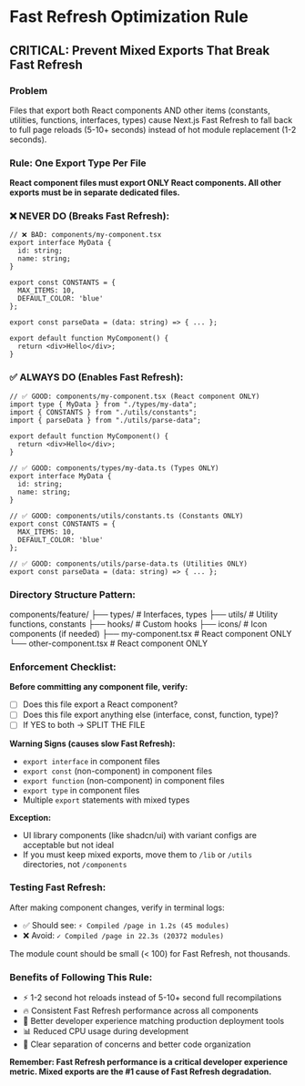 # Fast Refresh Optimization Rule
## CRITICAL: Prevent Mixed Exports That Break Fast Refresh

### Problem
Files that export both React components AND other items (constants, utilities, functions, interfaces, types) cause Next.js Fast Refresh to fall back to full page reloads (5-10+ seconds) instead of hot module replacement (1-2 seconds).

### Rule: One Export Type Per File
**React component files must export ONLY React components. All other exports must be in separate dedicated files.**

### ❌ NEVER DO (Breaks Fast Refresh):
```tsx
// ❌ BAD: components/my-component.tsx
export interface MyData {
  id: string;
  name: string;
}

export const CONSTANTS = {
  MAX_ITEMS: 10,
  DEFAULT_COLOR: 'blue'
};

export const parseData = (data: string) => { ... };

export default function MyComponent() {
  return <div>Hello</div>;
}
```

### ✅ ALWAYS DO (Enables Fast Refresh):
```tsx
// ✅ GOOD: components/my-component.tsx (React component ONLY)
import type { MyData } from "./types/my-data";
import { CONSTANTS } from "./utils/constants";
import { parseData } from "./utils/parse-data";

export default function MyComponent() {
  return <div>Hello</div>;
}

// ✅ GOOD: components/types/my-data.ts (Types ONLY)
export interface MyData {
  id: string;
  name: string;
}

// ✅ GOOD: components/utils/constants.ts (Constants ONLY)
export const CONSTANTS = {
  MAX_ITEMS: 10,
  DEFAULT_COLOR: 'blue'
};

// ✅ GOOD: components/utils/parse-data.ts (Utilities ONLY)
export const parseData = (data: string) => { ... };
```

### Directory Structure Pattern:
components/feature/
├── types/ # Interfaces, types
├── utils/ # Utility functions, constants
├── hooks/ # Custom hooks
├── icons/ # Icon components (if needed)
├── my-component.tsx # React component ONLY
└── other-component.tsx # React component ONLY


### Enforcement Checklist:
**Before committing any component file, verify:**
- [ ] Does this file export a React component? 
- [ ] Does this file export anything else (interface, const, function, type)?
- [ ] If YES to both → SPLIT THE FILE

**Warning Signs (causes slow Fast Refresh):**
- `export interface` in component files
- `export const` (non-component) in component files  
- `export function` (non-component) in component files
- `export type` in component files
- Multiple `export` statements with mixed types

**Exception:** 
- UI library components (like shadcn/ui) with variant configs are acceptable but not ideal
- If you must keep mixed exports, move them to `/lib` or `/utils` directories, not `/components`

### Testing Fast Refresh:
After making component changes, verify in terminal logs:
- ✅ Should see: `⚡ Compiled /page in 1.2s (45 modules)` 
- ❌ Avoid: `✓ Compiled /page in 22.3s (20372 modules)`

The module count should be small (< 100) for Fast Refresh, not thousands.

### Benefits of Following This Rule:
- ⚡ 1-2 second hot reloads instead of 5-10+ second full recompilations
- 🔥 Consistent Fast Refresh performance across all components
- 🚀 Better developer experience matching production deployment tools
- 📊 Reduced CPU usage during development
- 🎯 Clear separation of concerns and better code organization

**Remember: Fast Refresh performance is a critical developer experience metric. Mixed exports are the #1 cause of Fast Refresh degradation.**